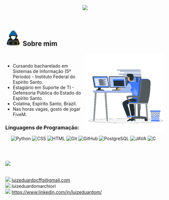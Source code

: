<p align="center">
<img src="https://readme-typing-svg.herokuapp.com?font=Time+New+Roman&color=cyan&size=25&center=true&vCenter=true&width=600&height=100&lines=Luiz+Eduardo+Marchiori"></a>
</p>


<br>



	
## <picture><img src = "https://github.com/0xAbdulKhalid/0xAbdulKhalid/raw/main/assets/mdImages/about_me.gif" width = 50px></picture> **Sobre mim**

<picture> <img align="right" src="https://github.com/0xAbdulKhalid/0xAbdulKhalid/raw/main/assets/mdImages/Right_Side.gif" width = 250px></picture>

<br>

- Cursando bacharelado em Sistemas de Informação (5º Período) - Instituto Federal do Espírito Santo.
- Estagiário em Suporte de TI - Defensoria Pública do Estado do Espírito Santo.
- Colatina, Espírito Santo, Brazil.
- Nas horas vagas, gosto de jogar FiveM.

### Linguagens de Programação:
&emsp;
![Python](https://img.shields.io/badge/-Python-000?&logo=Python)
![CSS](https://img.shields.io/badge/-CSS-000?&logo=CSS3)
![HTML](https://img.shields.io/badge/-HTML-000?&logo=HTML5)
![Git](https://img.shields.io/badge/-Git-000?&logo=Git)
![GitHub](https://img.shields.io/badge/-GitHub-000?&logo=GitHub)
![PostgreSQL](https://img.shields.io/badge/-PostgreSQL-000?&logo=PostgreSQL)
![JAVA](https://img.shields.io/badge/-Java-000?&logo=Java)
![C](https://img.shields.io/badge/C-00599C?style=for-the-badge&logo=c&logoColor=white)
&emsp;

<br><br>

<img src="https://user-images.githubusercontent.com/73097560/115834477-dbab4500-a447-11eb-908a-139a6edaec5c.gif"><br><br>

<img src = "https://github.com/gauravghongde/social-icons/blob/master/PNG/Black/Gmail_black.png" width = 24px> luizeduardocffg@gmail.com 
<br>
<img src = "https://github.com/gauravghongde/social-icons/blob/master/PNG/Black/Instagram_black.png" width = 24px> luizeduardomarchiori
<br>
<img src = "https://github.com/gauravghongde/social-icons/blob/master/PNG/Black/LinkedIN_black.png" width = 24px> https://www.linkedin.com/in/luizeduardom/

<p align="center">
